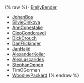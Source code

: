 {% raw %}- [EmilyBender](https://blog.inductorsoftware.com/docsproto/tools/EmilyBender)
- [JohanBos](/JohanBos)
- [SilvieCinkova](/SilvieCinkova)
- [AnnCopestake](https://blog.inductorsoftware.com/docsproto/tools/AnnCopestake)
- [CleoCondoravdi](/CleoCondoravdi)
- [DickCrouch](/DickCrouch)
- [DanFlickinger](https://blog.inductorsoftware.com/docsproto/tools/DanFlickinger)
- [JanHajič](/JanHaji%C4%8D)
- [AlexanderKoller](https://blog.inductorsoftware.com/docsproto/tools/AlexanderKoller)
- [AlexLascarides](https://blog.inductorsoftware.com/docsproto/tools/AlexLascarides)
- [StephanOepen](https://blog.inductorsoftware.com/docsproto/tools/StephanOepen)
- TimOGorman
- [WoodleyPackard](/WoodleyPackard)
<update date omitted for speed>{% endraw %}